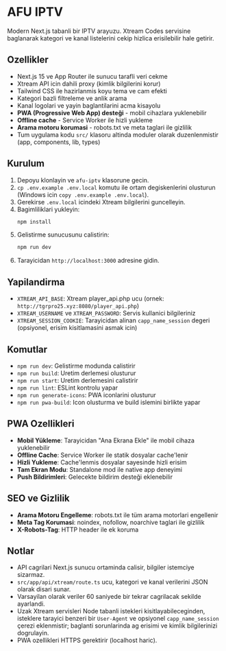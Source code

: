 # AFU IPTV

Modern Next.js tabanli bir IPTV arayuzu. Xtream Codes servisine baglanarak kategori ve kanal listelerini cekip hizlica erisilebilir hale getirir.

## Ozellikler
- Next.js 15 ve App Router ile sunucu tarafli veri cekme
- Xtream API icin dahili proxy (kimlik bilgilerini korur)
- Tailwind CSS ile hazirlanmis koyu tema ve cam efekti
- Kategori bazli filtreleme ve anlik arama
- Kanal logolari ve yayin baglantilarini acma kisayolu
- **PWA (Progressive Web App) desteği** - mobil cihazlara yuklenebilir
- **Offline cache** - Service Worker ile hizli yukleme
- **Arama motoru korumasi** - robots.txt ve meta taglari ile gizlilik
- Tum uygulama kodu `src/` klasoru altinda moduler olarak duzenlenmistir (app, components, lib, types)

## Kurulum
1. Depoyu klonlayin ve `afu-iptv` klasorune gecin.
2. `cp .env.example .env.local` komutu ile ortam degiskenlerini olusturun (Windows icin `copy .env.example .env.local`).
3. Gerekirse `.env.local` icindeki Xtream bilgilerini guncelleyin.
4. Bagimliliklari yukleyin:
   ```bash
   npm install
   ```
5. Gelistirme sunucusunu calistirin:
   ```bash
   npm run dev
   ```
6. Tarayicidan `http://localhost:3000` adresine gidin.

## Yapilandirma
- `XTREAM_API_BASE`: Xtream player_api.php ucu (ornek: `http://tgrpro25.xyz:8080/player_api.php`)
- `XTREAM_USERNAME` ve `XTREAM_PASSWORD`: Servis kullanici bilgileriniz
- `XTREAM_SESSION_COOKIE`: Tarayicidan alinan `capp_name_session` degeri (opsiyonel, erisim kisitlamasini asmak icin)

## Komutlar
- `npm run dev`: Gelistirme modunda calistirir
- `npm run build`: Uretim derlemesi olusturur
- `npm run start`: Uretim derlemesini calistirir
- `npm run lint`: ESLint kontrolu yapar
- `npm run generate-icons`: PWA iconlarini olusturur
- `npm run pwa-build`: Icon olusturma ve build islemini birlikte yapar

## PWA Ozellikleri
- **Mobil Yükleme**: Tarayicidan "Ana Ekrana Ekle" ile mobil cihaza yuklenebilir
- **Offline Cache**: Service Worker ile statik dosyalar cache'lenir
- **Hizli Yukleme**: Cache'lenmis dosyalar sayesinde hizli erisim
- **Tam Ekran Modu**: Standalone mod ile native app deneyimi
- **Push Bildirimleri**: Gelecekte bildirim desteği eklenebilir

## SEO ve Gizlilik
- **Arama Motoru Engelleme**: robots.txt ile tüm arama motorlari engellenir
- **Meta Tag Korumasi**: noindex, nofollow, noarchive taglari ile gizlilik
- **X-Robots-Tag**: HTTP header ile ek koruma

## Notlar
- API cagrilari Next.js sunucu ortaminda calisir, bilgiler istemciye sizarmaz.
- `src/app/api/xtream/route.ts` ucu, kategori ve kanal verilerini JSON olarak disari sunar.
- Varsayilan olarak veriler 60 saniyede bir tekrar cagrilacak sekilde ayarlandi.
- Uzak Xtream servisleri Node tabanli istekleri kisitlayabileceginden, isteklere tarayici benzeri bir `User-Agent` ve opsiyonel `capp_name_session` çerezi eklenmistir; baglanti sorunlarinda ag erisimi ve kimlik bilgilerinizi dogrulayin.
- PWA ozellikleri HTTPS gerektirir (localhost haric).
